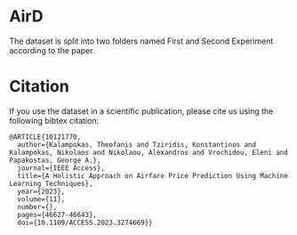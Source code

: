 # AirD

The dataset is split into two folders named First and Second Experiment according to the paper.

# Citation
If you use the dataset in a scientific publication, please cite us using the following bibtex citation:
```
@ARTICLE{10121770,
  author={Kalampokas, Theofanis and Tziridis, Konstantinos and Kalampokas, Nikolaos and Nikolaou, Alexandros and Vrochidou, Eleni and Papakostas, George A.},
  journal={IEEE Access}, 
  title={A Holistic Approach on Airfare Price Prediction Using Machine Learning Techniques}, 
  year={2023},
  volume={11},
  number={},
  pages={46627-46643},
  doi={10.1109/ACCESS.2023.3274669}}

```
